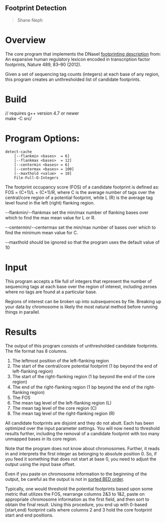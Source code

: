 ## Footprint Detection ##
> Shane Neph


Overview
=========
The core program that implements the DNaseI [footprinting description] from: An expansive human regulatory lexicon encoded in transcription factor footprints, Nature 489, 83–90 (2012).

Given a set of sequencing tag counts (integers) at each base of any region, this program creates an unthresholded list of candidate footprints.


Build
=====
// requires g++ version 4.7 or newer  
make -C src/


Program Options:
================
```
detect-cache
	[--flankmin <bases>  = 6]
	[--flankmax <bases>  = 12]
	[--centermin <bases> = 6]
	[--centermax <bases> = 100]
	[--maxthold <value>  = 10]
	File-Full-O-Integers
```

The footprint occupancy score (FOS) of a candidate footprint is defined as:
FOS = (C+1)/L + (C+1)/R, where C is the average number of tags over the central/core region of a potential footprint, while L (R) is the average tag level found in the left (right) flanking region.

--flankmin/--flankmax set the min/max number of flanking bases over which to find the max mean value for L or R.

--centermin/--centermax set the min/max number of bases over which to find the minimum mean value for C.

--maxthold should be ignored so that the program uses the default value of 10


Input
=====
This program accepts a file full of integers that represent the number of sequencing tags at each base over the region of interest, including zeroes where no tags are found at a particular base.

Regions of interest can be broken up into subsequences by file.  Breaking up your data by chromosome is likely the most natural method before running things in parallel.


Results
=======
The output of this program consists of unthresholded candidate footprints.  The file format has 8 columns.

1. The leftmost position of the left-flanking region
2. The start of the central/core potential footprint (1 bp beyond the end of left-flanking region)
3. The start of the right-flanking region (1 bp beyond the end of the core region)
4. The end of the right-flanking region (1 bp beyond the end of the right-flanking region)
5. The FOS
6. The mean tag level of the left-flanking region (L)
7. The mean tag level of the core region (C)
8. The mean tag level of the right-flanking region (R)

All candidate footprints are disjoint and they do not abutt.  Each has been optimized over the input parameter settings.  You will now need to threshold results further, including the removal of a candidate footprint with too many unmapped bases in its core region.

Note that the program does not know about chromosomes.  Further, it reads in and interprets the first integer as belonging to absolute position 0.  So, if you feed it something that does not start at base 0, you need to adjust the output using the input base offset.

Even if you paste on chromosome information to the beginning of the output, be careful as the output is not in [sorted BED order].

Typically, one would threshold the potential footprints based upon some metric that utilizes the FOS, rearrange columns 2&3 to 1&2, paste on appropriate chromosome information as the first field, and then sort to obtain the final result.  Using this procedure, you end up with 0-based [start,end) footprint calls where columns 2 and 3 hold the core footprint start and end positions.

[footprinting description]: http://www.nature.com/nature/journal/v489/n7414/extref/nature11212-s1.pdf
[sorted BED order]: https://bedops.readthedocs.org/en/latest/content/reference/file-management/sorting/sort-bed.html
